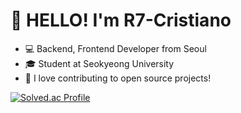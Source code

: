 # 👋 HELLO! I'm R7-Cristiano 


- 💻 Backend, Frontend Developer from Seoul
- 🎓 Student at Seokyeong University
- 🌟 I love contributing to open source projects!


[![Solved.ac Profile](http://mazassumnida.wtf/api/v2/generate_badge?boj=eunhak12)](https://solved.ac/eunhak12/)
